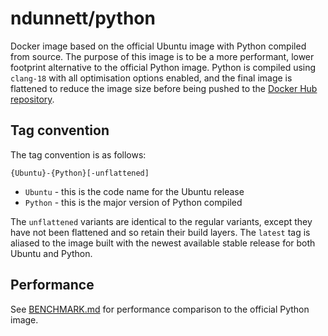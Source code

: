 # ndunnett/python
Docker image based on the official Ubuntu image with Python compiled from source. The purpose of this image is to be a more performant, lower footprint alternative to the official Python image. Python is compiled using `clang-18` with all optimisation options enabled, and the final image is flattened to reduce the image size before being pushed to the [Docker Hub repository](https://hub.docker.com/r/ndunnett/python).

## Tag convention
The tag convention is as follows:

```{Ubuntu}-{Python}[-unflattened]```

- `Ubuntu` - this is the code name for the Ubuntu release
- `Python` - this is the major version of Python compiled

The `unflattened` variants are identical to the regular variants, except they have not been flattened and so retain their build layers. The `latest` tag is aliased to the image built with the newest available stable release for both Ubuntu and Python.

## Performance
See [BENCHMARK.md](/BENCHMARK.md) for performance comparison to the official Python image.
